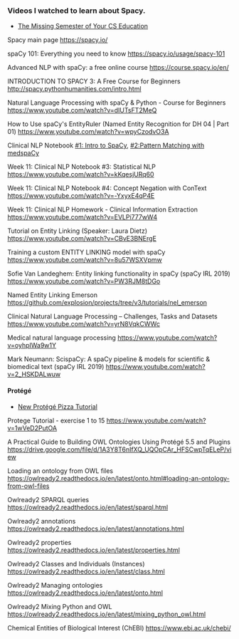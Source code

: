 ### Videos I watched to learn about Spacy. 

- [The Missing Semester of Your CS Education](https://missing.csail.mit.edu/)

Spacy main page https://spacy.io/

spaCy 101: Everything you need to know https://spacy.io/usage/spacy-101

Advanced NLP with spaCy: a free online course https://course.spacy.io/en/

INTRODUCTION TO SPACY 3: A Free Course for Beginners http://spacy.pythonhumanities.com/intro.html

Natural Language Processing with spaCy & Python - Course for Beginners https://www.youtube.com/watch?v=dIUTsFT2MeQ

How to Use spaCy's EntityRuler (Named Entity Recognition for DH 04 | Part 01) https://www.youtube.com/watch?v=wpyCzodvO3A

Clinical NLP Notebook [#1: Intro to SpaCy](https://www.youtube.com/watch?v=wsAJpTyE6OY), [#2:Pattern Matching with medspaCy](https://www.youtube.com/watch?v=ymON0qXbbdw)

Week 11: Clinical NLP Notebook #3: Statistical NLP https://www.youtube.com/watch?v=kKqesjURq60

Week 11: Clinical NLP Notebook #4: Concept Negation with ConText https://www.youtube.com/watch?v=-YxyxE4qP4E

Week 11: Clinical NLP Homework - Clinical Information Extraction https://www.youtube.com/watch?v=EVLPi777wW4

Tutorial on Entity Linking (Speaker: Laura Dietz) https://www.youtube.com/watch?v=CBvE3BNErgE

Training a custom ENTITY LINKING model with spaCy https://www.youtube.com/watch?v=8u57WSXVpmw

Sofie Van Landeghem: Entity linking functionality in spaCy (spaCy IRL 2019) https://www.youtube.com/watch?v=PW3RJM8tDGo

Named Entity Linking Emerson https://github.com/explosion/projects/tree/v3/tutorials/nel_emerson

Clinical Natural Language Processing – Challenges, Tasks and Datasets https://www.youtube.com/watch?v=yrN8VqkCWWc

Medical natural language processing https://www.youtube.com/watch?v=oyhpIWa9w1Y

Mark Neumann: ScispaCy: A spaCy pipeline & models for scientific & biomedical text (spaCy IRL 2019) https://www.youtube.com/watch?v=2_HSKDALwuw

#### Protégé
- [New Protégé Pizza Tutorial](https://www.michaeldebellis.com/post/new-protege-pizza-tutorial)

Protege Tutorial - exercise 1 to 15 https://www.youtube.com/watch?v=1wVeD2PutOA

A Practical Guide to Building OWL Ontologies Using Protégé 5.5 and Plugins https://drive.google.com/file/d/1A3Y8T6nIfXQ_UQOpCAr_HFSCwpTqELeP/view

Loading an ontology from OWL files https://owlready2.readthedocs.io/en/latest/onto.html#loading-an-ontology-from-owl-files

Owlready2 SPARQL queries https://owlready2.readthedocs.io/en/latest/sparql.html

Owlready2 annotations https://owlready2.readthedocs.io/en/latest/annotations.html

Owlready2 properties https://owlready2.readthedocs.io/en/latest/properties.html

Owlready2 Classes and Individuals (Instances) https://owlready2.readthedocs.io/en/latest/class.html

Owlready2 Managing ontologies https://owlready2.readthedocs.io/en/latest/onto.html

Owlready2 Mixing Python and OWL https://owlready2.readthedocs.io/en/latest/mixing_python_owl.html

Chemical Entities of Biological Interest (ChEBI) https://www.ebi.ac.uk/chebi/
